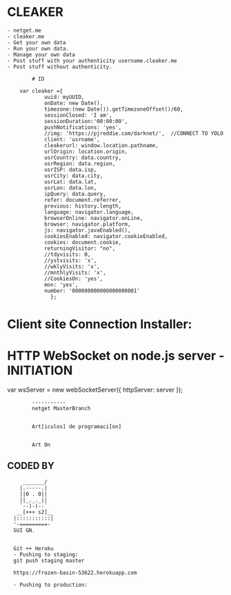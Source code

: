 # CLEAKER
	- netget.me 
	- cleaker.me
	- Get your own data
	- Run your own data.
	- Manage your own data
	- Post stuff with your authenticity username.cleaker.me
	- Post stuff without authenticity.
	
			# ID
	
		var cleaker ={    
				uuid: myUUID,
				onDate: new Date(),
				timezone:(new Date()).getTimezoneOffset()/60,
				sessionClosed: 'I am',
				sessionDuration:'00:00:00',
				pushNotifications: 'yes',
				//img: 'https://pjreddie.com/darknet/',  //CONNECT TO YOLO
				client: 'usrname',
				cleakerurl: window.location.pathname,
				urlOrigin: location.origin,
				usrCountry: data.country,
				usrRegion: data.region,
				usrISP: data.isp,
				usrCity: data.city,
				usrLat: data.lat,
				usrLon: data.lon,
				ipQuery: data.query,
				refer: document.referrer,
				previous: history.length,
				language: navigator.language,
				browserOnline: navigator.onLine,
				browser: navigator.platform,
				js: navigator.javaEnabled(),
				cookiesEnabled: navigator.cookieEnabled,
				cookies: document.cookie,
				returningVisitor: "no",
				//tdyvisits: 0,
				//ystvisits: 'x',
				//wklyVisits: 'x',
				//mnthlyVisits: 'x',
				//CookiesOn: 'yes',
				mon: 'yes',
				number: '000000000000000000001'
				  };
	

# Client site Connection Installer:
<script src="https://cleaker.me/js/sub_c/cleaker.js"></script>


# HTTP WebSocket on node.js server -  INITIATION

var wsServer = new webSocketServer({
 httpServer: server
			});
			
			
			-----------
			netget MasterBranch
			
			
			Art[iculos] de programaci[on]
			
			
			Art On

## CODED BY 

         _______/
        |.-----.|
        ||0 . 0||
        ||_._._||
        `--)-(--`
       __[+++ s2]__
      |:::::::::::|
      '-=========-
	  SUI GN.
	  
	  
	  Git ++ Heroku
	  - Pushing to staging:
	  git push staging master
	  
	  https://frozen-basin-53622.herokuapp.com
	  
	  - Pushing to production:
	  



